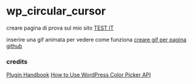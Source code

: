 # wp_circular_cursor




creare pagina di prova sul mio sito
[TEST IT]()

inserire una gif animata per vedere come funziona
[creare gif per pagina github](https://gist.github.com/paulirish/b6cf161009af0708315c)







### credits

[Plugin Handbook](https://developer.wordpress.org/plugins/settings/custom-settings-page/)
[How to Use WordPress Color Picker API](https://code.tutsplus.com/articles/how-to-use-wordpress-color-picker-api--wp-33067)
